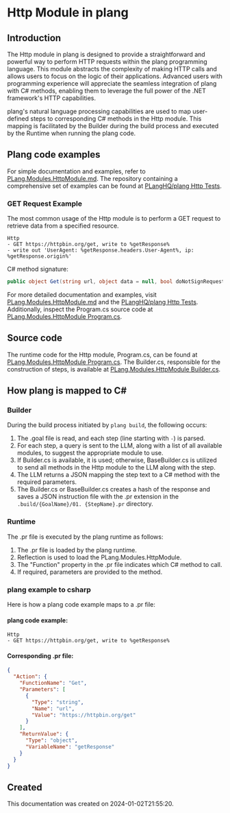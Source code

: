 
# Http Module in plang

## Introduction

The Http module in plang is designed to provide a straightforward and powerful way to perform HTTP requests within the plang programming language. This module abstracts the complexity of making HTTP calls and allows users to focus on the logic of their applications. Advanced users with programming experience will appreciate the seamless integration of plang with C# methods, enabling them to leverage the full power of the .NET framework's HTTP capabilities.

plang's natural language processing capabilities are used to map user-defined steps to corresponding C# methods in the Http module. This mapping is facilitated by the Builder during the build process and executed by the Runtime when running the plang code.

## Plang code examples

For simple documentation and examples, refer to [PLang.Modules.HttpModule.md](./PLang.Modules.HttpModule.md). The repository containing a comprehensive set of examples can be found at [PLangHQ/plang Http Tests](https://github.com/PLangHQ/plang/tree/main/Tests/Http).

### GET Request Example

The most common usage of the Http module is to perform a GET request to retrieve data from a specified resource.

```plang
Http
- GET https://httpbin.org/get, write to %getResponse%
- write out 'UserAgent: %getResponse.headers.User-Agent%, ip: %getResponse.origin%'
```

C# method signature:
```csharp
public object Get(string url, object data = null, bool doNotSignRequest = false, Dictionary<string, object> headers = null, string encoding = "utf-8", string contentType = "application/json", int timeoutInSeconds = 100)
```

For more detailed documentation and examples, visit [PLang.Modules.HttpModule.md](./PLang.Modules.HttpModule.md) and the [PLangHQ/plang Http Tests](https://github.com/PLangHQ/plang/tree/main/Tests/Http). Additionally, inspect the Program.cs source code at [PLang.Modules.HttpModule Program.cs](https://github.com/PLangHQ/plang/tree/main/PLang/Modules/HttpModule/Program.cs).

## Source code

The runtime code for the Http module, Program.cs, can be found at [PLang.Modules.HttpModule Program.cs](https://github.com/PLangHQ/plang/tree/main/PLang/Modules/HttpModule/Program.cs). The Builder.cs, responsible for the construction of steps, is available at [PLang.Modules.HttpModule Builder.cs](https://github.com/PLangHQ/plang/tree/main/PLang/Modules/HttpModule/Builder.cs).

## How plang is mapped to C#

### Builder

During the build process initiated by `plang build`, the following occurs:

1. The .goal file is read, and each step (line starting with `-`) is parsed.
2. For each step, a query is sent to the LLM, along with a list of all available modules, to suggest the appropriate module to use.
3. If Builder.cs is available, it is used; otherwise, BaseBuilder.cs is utilized to send all methods in the Http module to the LLM along with the step.
4. The LLM returns a JSON mapping the step text to a C# method with the required parameters.
5. The Builder.cs or BaseBuilder.cs creates a hash of the response and saves a JSON instruction file with the .pr extension in the `.build/{GoalName}/01. {StepName}.pr` directory.

### Runtime

The .pr file is executed by the plang runtime as follows:

1. The .pr file is loaded by the plang runtime.
2. Reflection is used to load the PLang.Modules.HttpModule.
3. The "Function" property in the .pr file indicates which C# method to call.
4. If required, parameters are provided to the method.

### plang example to csharp

Here is how a plang code example maps to a .pr file:

#### plang code example:
```plang
Http
- GET https://httpbin.org/get, write to %getResponse%
```

#### Corresponding .pr file:
```json
{
  "Action": {
    "FunctionName": "Get",
    "Parameters": [
      {
        "Type": "string",
        "Name": "url",
        "Value": "https://httpbin.org/get"
      }
    ],
    "ReturnValue": {
      "Type": "object",
      "VariableName": "getResponse"
    }
  }
}
```

## Created

This documentation was created on 2024-01-02T21:55:20.
